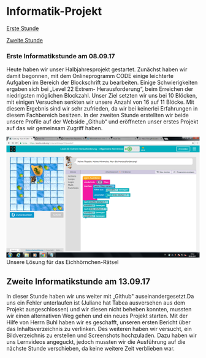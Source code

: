 # Informatik-Projekt

[Erste Stunde](#eins)

[Zweite Stunde](#zwei)

### <a name="eins"></a>Erste Informatikstunde am 08.09.17 

Heute haben wir unser Halbjahresprojekt gestartet. Zunächst haben wir damit begonnen, mit dem Onlineprogramm CODE einige leichterte Aufgaben im Bereich der Blockschrift zu bearbeiten. Einige Schwierigkeiten ergaben sich bei „Level 22 Extrem- Herausforderung“, beim Erreichen der niedrigsten möglichen Blockzahl. Unser Ziel setzten wir uns bei 10 Blöcken, mit einigen Versuchen senkten wir unsere Anzahl von 16 auf 11 Blöcke. Mit diesem Ergebnis sind wir sehr zufrieden, da wir bei keinerlei Erfahrungen in diesem Fachbereich besitzen.
In der zweiten Stunde erstellten wir beide unsere Profile auf der Webside „Github“ und eröffneten unser erstes Projekt auf das wir gemeinsam Zugriff haben.

![bsp applab](https://github.com/Tabea000/Informatik-Projekt/blob/master/Bilder/Erste%20Stunde.png?raw=true "Screenshot von AppLab")
Unsere Lösung für das Eichhörnchen-Rätsel

## <a name="zwei"></a>Zweite Informatikstunde am 13.09.17

In dieser Stunde haben wir uns weiter mit „Github" auseinandergesetzt.Da uns ein Fehler unterlaufen ist (Juliane hat Tabea ausversehen aus dem Projekt ausgeschlossen) und wir diesen nicht beheben konnten, mussten wir einen alternativen Weg gehen und ein neues Projekt starten. Mit der Hilfe von Herrn Buhl haben wir es geschafft, unseren ersten Bericht über das Inhaltsverzeichnis zu verlinken. Des weiteren haben wir versucht, ein Bildverzeichnis zu erstellen und Screenshots hochzuladen. Dazu haben wir uns Lernvideos angeguckt, jedoch mussten wir die Ausführung auf die nächste Stunde verschieben, da keine weitere Zeit verblieben war. 


